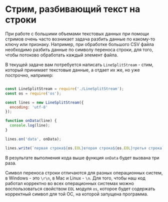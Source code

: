 # Стрим, разбивающий текст на строки

При работе с большими объемами текстовых данных при помощи стримов очень часто возникает задача разбить данные по 
какому-то ключу или признаку. Например, при обработке большого CSV файла необходимо разбить данные по символу переноса
строки, для того, чтобы потоково обработать каждый элемент файла.

В текущей задаче вам потребуется написать `LineSplitStream` - стим, который принимает текстовые данные, а отдает их же,
но уже построчно, например:

```js

const LineSplitStream = require('./LineSplitStream');
const os = require('os');

const lines = new LineSplitStream({
  encoding: 'utf-8'
});

function onData(line) {
  console.log(line);
}

lines.on('data', onData);

lines.write(`первая строка${os.EOL}вторая строка${os.EOL}третья строка`);

``` 

В результате выполнения кода выше функция `onData` будет вызвана три раза.

Символ переноса строки отличаются для разных операционных систем, в Windows - это `\r\n`, в Mac и Linux - `\n`. Для 
того, чтобы наш код работал корректно во всех операционных системах можно воспользоваться свойством `EOL` модуля `os`,
которое будет содержать корректный символ для той ОС, на которой запущена программа.
